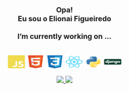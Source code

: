 ### <div align="center">Opa!<br> Eu sou o Elionai Figueiredo</div><br>  <div align="center"> I’m currently working on ...</div>
 <div style="display: inline_block" align="center"><br>
  <img align="center" alt="Elionai-Js" height="30" width="40" src="https://raw.githubusercontent.com/devicons/devicon/master/icons/javascript/javascript-plain.svg">
  <img align="center" alt="Elionai-HTML" height="30" width="40" src="https://raw.githubusercontent.com/devicons/devicon/master/icons/html5/html5-original.svg">
  <img align="center" alt="Elionai-CSS" height="30" width="40" src="https://raw.githubusercontent.com/devicons/devicon/master/icons/css3/css3-original.svg">
  <img align="center" alt="Elionai-React" height="30" width="40" src="https://raw.githubusercontent.com/devicons/devicon/master/icons/react/react-original.svg">
  <img align="center" alt="Elionai-Python" height="30" width="40" src="https://raw.githubusercontent.com/devicons/devicon/master/icons/python/python-original.svg">
  <img align="center" alt="Elionai-Django" height="30" width="40" src="https://raw.githubusercontent.com/devicons/devicon/master/icons/django/django-original.svg">
  

</div>
<br>
<div align="center">
  <a href="https://github.com/elionaifigueiredo">
  <img height="180em" src="https://github-readme-stats.vercel.app/api?username=elionaifigueiredo&show_icons=true&theme=dark&include_all_commits=true&count_private=true"/>
  <img height="180em" src="https://github-readme-stats.vercel.app/api/top-langs/?username=elionaifigueiredo&layout=compact&langs_count=7&theme=dark"/>
</div>
  
 
<!--
**elionaifigueiredo/elionaifigueiredo** is a ✨ _special_ ✨ repository because its `README.md` (this file) appears on your GitHub profile.

Here are some ideas to get you started:

- 🔭 I’m currently working on ...
- 🌱 I’m currently learning ...
- 👯 I’m looking to collaborate on ...
- 🤔 I’m looking for help with ...
- 💬 Ask me about ...
- 📫 How to reach me: ...
- 😄 Pronouns: ...
- ⚡ Fun fact: ...
-->
